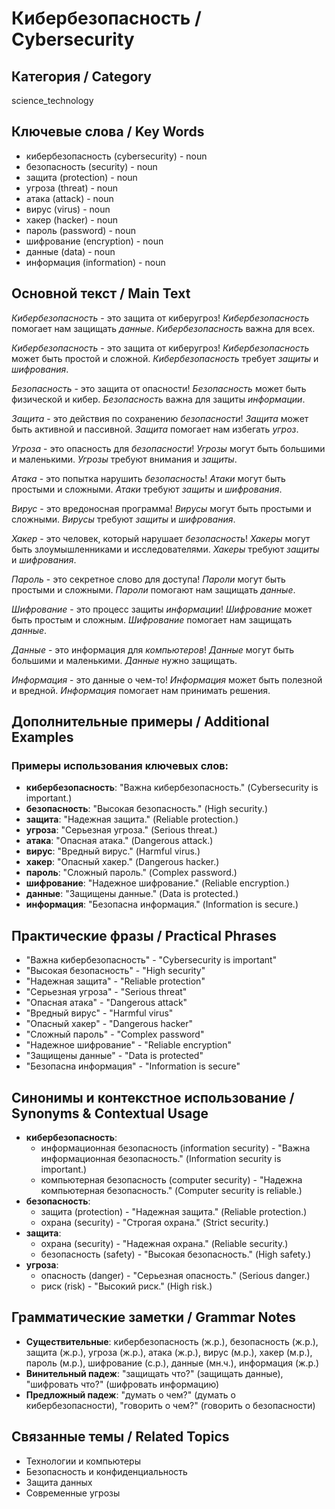 # Кибербезопасность / Cybersecurity

## Категория / Category
science_technology


## Ключевые слова / Key Words
- кибербезопасность (cybersecurity) - noun
- безопасность (security) - noun
- защита (protection) - noun
- угроза (threat) - noun
- атака (attack) - noun
- вирус (virus) - noun
- хакер (hacker) - noun
- пароль (password) - noun
- шифрование (encryption) - noun
- данные (data) - noun
- информация (information) - noun

## Основной текст / Main Text

*Кибербезопасность* - это защита от киберугроз! *Кибербезопасность* помогает нам защищать *данные*. *Кибербезопасность* важна для всех.

*Кибербезопасность* - это защита от киберугроз! *Кибербезопасность* может быть простой и сложной. *Кибербезопасность* требует *защиты* и *шифрования*.

*Безопасность* - это защита от опасности! *Безопасность* может быть физической и кибер. *Безопасность* важна для защиты *информации*.

*Защита* - это действия по сохранению *безопасности*! *Защита* может быть активной и пассивной. *Защита* помогает нам избегать *угроз*.

*Угроза* - это опасность для *безопасности*! *Угрозы* могут быть большими и маленькими. *Угрозы* требуют внимания и *защиты*.

*Атака* - это попытка нарушить *безопасность*! *Атаки* могут быть простыми и сложными. *Атаки* требуют *защиты* и *шифрования*.

*Вирус* - это вредоносная программа! *Вирусы* могут быть простыми и сложными. *Вирусы* требуют *защиты* и *шифрования*.

*Хакер* - это человек, который нарушает *безопасность*! *Хакеры* могут быть злоумышленниками и исследователями. *Хакеры* требуют *защиты* и *шифрования*.

*Пароль* - это секретное слово для доступа! *Пароли* могут быть простыми и сложными. *Пароли* помогают нам защищать *данные*.

*Шифрование* - это процесс защиты *информации*! *Шифрование* может быть простым и сложным. *Шифрование* помогает нам защищать *данные*.

*Данные* - это информация для *компьютеров*! *Данные* могут быть большими и маленькими. *Данные* нужно защищать.

*Информация* - это данные о чем-то! *Информация* может быть полезной и вредной. *Информация* помогает нам принимать решения.

## Дополнительные примеры / Additional Examples

### Примеры использования ключевых слов:
- **кибербезопасность**: "Важна кибербезопасность." (Cybersecurity is important.)
- **безопасность**: "Высокая безопасность." (High security.)
- **защита**: "Надежная защита." (Reliable protection.)
- **угроза**: "Серьезная угроза." (Serious threat.)
- **атака**: "Опасная атака." (Dangerous attack.)
- **вирус**: "Вредный вирус." (Harmful virus.)
- **хакер**: "Опасный хакер." (Dangerous hacker.)
- **пароль**: "Сложный пароль." (Complex password.)
- **шифрование**: "Надежное шифрование." (Reliable encryption.)
- **данные**: "Защищены данные." (Data is protected.)
- **информация**: "Безопасна информация." (Information is secure.)

## Практические фразы / Practical Phrases

- "Важна кибербезопасность" - "Cybersecurity is important"
- "Высокая безопасность" - "High security"
- "Надежная защита" - "Reliable protection"
- "Серьезная угроза" - "Serious threat"
- "Опасная атака" - "Dangerous attack"
- "Вредный вирус" - "Harmful virus"
- "Опасный хакер" - "Dangerous hacker"
- "Сложный пароль" - "Complex password"
- "Надежное шифрование" - "Reliable encryption"
- "Защищены данные" - "Data is protected"
- "Безопасна информация" - "Information is secure"

## Синонимы и контекстное использование / Synonyms & Contextual Usage

- **кибербезопасность**: 
  - информационная безопасность (information security) - "Важна информационная безопасность." (Information security is important.)
  - компьютерная безопасность (computer security) - "Надежна компьютерная безопасность." (Computer security is reliable.)
- **безопасность**: 
  - защита (protection) - "Надежная защита." (Reliable protection.)
  - охрана (security) - "Строгая охрана." (Strict security.)
- **защита**: 
  - охрана (security) - "Надежная охрана." (Reliable security.)
  - безопасность (safety) - "Высокая безопасность." (High safety.)
- **угроза**: 
  - опасность (danger) - "Серьезная опасность." (Serious danger.)
  - риск (risk) - "Высокий риск." (High risk.)

## Грамматические заметки / Grammar Notes

- **Существительные**: кибербезопасность (ж.р.), безопасность (ж.р.), защита (ж.р.), угроза (ж.р.), атака (ж.р.), вирус (м.р.), хакер (м.р.), пароль (м.р.), шифрование (с.р.), данные (мн.ч.), информация (ж.р.)
- **Винительный падеж**: "защищать что?" (защищать данные), "шифровать что?" (шифровать информацию)
- **Предложный падеж**: "думать о чем?" (думать о кибербезопасности), "говорить о чем?" (говорить о безопасности)

## Связанные темы / Related Topics

- Технологии и компьютеры
- Безопасность и конфиденциальность
- Защита данных
- Современные угрозы
